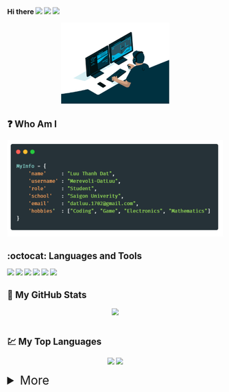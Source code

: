 ### Hi there <img src="https://raw.githubusercontent.com/MartinHeinz/MartinHeinz/master/wave.gif" width="30px"> <img src="https://raw.githubusercontent.com/MartinHeinz/MartinHeinz/master/wave.gif" width="30px"> <img src="https://raw.githubusercontent.com/MartinHeinz/MartinHeinz/master/wave.gif" width="30px">



<div align="center">
  <img alt="GIF" src="./code.gif" width="50%"/>
</div>

<h2>❓ Who Am I</h2>

<div align="center">
  <img src="./carbon.png"/>
</div>


<!--
**Merevoli-DatLuu/Merevoli-DatLuu** is a ✨ _special_ ✨ repository because its `README.md` (this file) appears on your GitHub profile.

Here are some ideas to get you started:

- 🔭 I’m currently working on ...
- 🌱 I’m currently learning ...
- 👯 I’m looking to collaborate on ...
- 🤔 I’m looking for help with ...
- 💬 Ask me about ...
- 📫 How to reach me: ...
- 😄 Pronouns: ...
- ⚡ Fun fact: ...
-->

<h2> :octocat:  Languages and Tools</h2>
<code><img src="https://img.shields.io/badge/python%20-%2314354C.svg?&style=for-the-badge&logo=python&logoColor=white"/></code>
<code><img src="https://img.shields.io/badge/C++%20-%2300599C.svg?&style=for-the-badge&logo=c%2B%2B&logoColor=white"/></code>
<code><img src="https://img.shields.io/badge/Java%20-%23E34F26.svg?&style=for-the-badge&logo=java&logoColor=white"/></code>
<code><img src="https://img.shields.io/badge/javascript%20-%23323330.svg?&style=for-the-badge&logo=javascript&logoColor=%23F7DF1E"/></code>
<code><img src="https://img.shields.io/badge/git%20-%23121011.svg?&style=for-the-badge&logo=git&logoColor=%23F7DF1E"/></code>
<code><img src="https://img.shields.io/badge/mysql%20-%235C2D91.svg?&style=for-the-badge&logo=mysql&logoColor=white"/></code>
  
<br>
 
<h2> 🌟  My GitHub Stats</h2>
<div align="center">
    <img align="center" width="60%" src="https://github-readme-stats.vercel.app/api?username=Merevoli-DatLuu&show_icons=true&theme=gotham">
</div>

<!--div align="center">
    <img align="left" width="55%" src="https://github-profile-summary-cards.vercel.app/api/cards/profile-details?username=Merevoli-DatLuu&theme=vue">
</div-->

<br>

<h2> 💹 My Top Languages</h2>
  
<div align="center">
  <img width="45%" src="https://github-profile-summary-cards.vercel.app/api/cards/repos-per-language?username=Merevoli-DatLuu&theme=solarized">
  <img  width="45%" src="https://github-profile-summary-cards.vercel.app/api/cards/most-commit-language?username=Merevoli-DatLuu&theme=solarized">
</div>

<br>

<details>
  <summary style = "font-size:28px" > More </summary>
  
  
  ## Projects
  
  ### 1| Secure File Storage
  [![Readme Card](https://github-readme-stats.vercel.app/api/pin/?username=Merevoli-DatLuu&repo=secure-file-storage-app)](https://github.com/Merevoli-DatLuu/secure-file-storage-app)
  
  ### 2| Library Management System
  [![Readme Card](https://github-readme-stats.vercel.app/api/pin/?username=Merevoli-DatLuu&repo=Library-Management-System-Java)](https://github.com/Merevoli-DatLuu/Library-Management-System-Java)
  
  ### 3| Solving Timetabling Problem
  [![Readme Card](https://github-readme-stats.vercel.app/api/pin/?username=Merevoli-DatLuu&repo=Thuat_Toan_Lap_Thoi_Khoa_Bieu)](https://github.com/Merevoli-DatLuu/Thuat_Toan_Lap_Thoi_Khoa_Bieu)
  
  ### 4| Steiner Tree
  [![Readme Card](https://github-readme-stats.vercel.app/api/pin/?username=Merevoli-DatLuu&repo=Steiner_Tree)](https://github.com/Merevoli-DatLuu/Steiner_Tree)
  
  ### 5| SMT
  [![Readme Card](https://github-readme-stats.vercel.app/api/pin/?username=Merevoli-DatLuu&repo=SMT)](https://github.com/Merevoli-DatLuu/SMT)
  
  ---
   
  ## Pet Projects

  ### 1| Raycaster-simulator
  [![Readme Card](https://github-readme-stats.vercel.app/api/pin/?username=Merevoli-DatLuu&repo=Raycaster-simulator)](https://github.com/Merevoli-DatLuu/Raycaster-simulator)

  ### 2| ScreenSharing
  [![Readme Card](https://github-readme-stats.vercel.app/api/pin/?username=Merevoli-DatLuu&repo=ScreenSharing)](https://github.com/Merevoli-DatLuu/ScreenSharing)

  ### 3| To-Do App
  [![Readme Card](https://github-readme-stats.vercel.app/api/pin/?username=Merevoli-DatLuu&repo=To-Do-App)](https://github.com/Merevoli-DatLuu/To-Do-App)

  ### 4| Get_Your_Book
  [![Readme Card](https://github-readme-stats.vercel.app/api/pin/?username=Merevoli-DatLuu&repo=Get_Your_Book)](https://github.com/Merevoli-DatLuu/Get_Your_Book)

  ### 5| SGUInfo
  [![Readme Card](https://github-readme-stats.vercel.app/api/pin/?username=Merevoli-DatLuu&repo=SGUInfo)](https://github.com/Merevoli-DatLuu/SGUInfo)

  ### 6| Twitter-Scraper
  [![Readme Card](https://github-readme-stats.vercel.app/api/pin/?username=Merevoli-DatLuu&repo=Twitter-Scraper)](https://github.com/Merevoli-DatLuu/Twitter-Scraper)

  ### 7| InScraper
  [![Readme Card](https://github-readme-stats.vercel.app/api/pin/?username=Merevoli-DatLuu&repo=InScraper)](https://github.com/Merevoli-DatLuu/InScraper)
  
</details>
